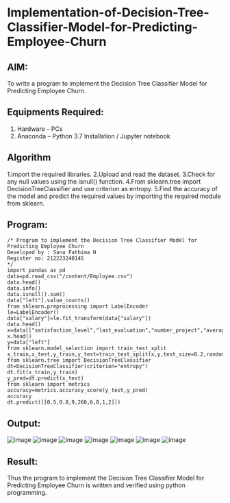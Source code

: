# Implementation-of-Decision-Tree-Classifier-Model-for-Predicting-Employee-Churn

## AIM:
To write a program to implement the Decision Tree Classifier Model for Predicting Employee Churn.

## Equipments Required:
1. Hardware – PCs
2. Anaconda – Python 3.7 Installation / Jupyter notebook

## Algorithm
1.import the required libraries.
2.Upload and read the dataset.
3.Check for any null values using the isnull() function.
4.From sklearn.tree import DecisionTreeClassifier and use criterion as entropy.
5.Find the accuracy of the model and predict the required values by importing the required module from sklearn. 

## Program:
```
/* Program to implement the Decision Tree Classifier Model for Predicting Employee Churn
Developed by : Sana Fathima H
Register no: 212223240145
*/
import pandas as pd
data=pd.read_csv("/content/Employee.csv")
data.head()
data.info()
data.isnull().sum()
data["left"].value_counts()
from sklearn.preprocessing import LabelEncoder
le=LabelEncoder()
data["salary"]=le.fit_transform(data["salary"])
data.head()
x=data[["satisfaction_level","last_evaluation","number_project","average_montly_hours","time_spend_company","Work_accident","promotion_last_5years","salary"]]
x.head()
y=data["left"]
from sklearn.model_selection import train_test_split
x_train,x_test,y_train,y_test=train_test_split(x,y,test_size=0.2,random_state=100)
from sklearn.tree import DecisionTreeClassifier
dt=DecisionTreeClassifier(criterion="entropy")
dt.fit(x_train,y_train)
y_pred=dt.predict(x_test)
from sklearn import metrics
accuracy=metrics.accuracy_score(y_test,y_pred)
accuracy
dt.predict([[0.5,0.8,9,260,6,0,1,2]])
```

## Output:
![image](https://github.com/Sanafathima95773/Implementation-of-Decision-Tree-Classifier-Model-for-Predicting-Employee-Churn/assets/147084627/a215305a-66f5-4aa6-ab5b-0245d2746345)
![image](https://github.com/Sanafathima95773/Implementation-of-Decision-Tree-Classifier-Model-for-Predicting-Employee-Churn/assets/147084627/c303e936-17cb-4cad-a488-188653617e6e)
![image](https://github.com/Sanafathima95773/Implementation-of-Decision-Tree-Classifier-Model-for-Predicting-Employee-Churn/assets/147084627/3549e736-d771-4c54-91b5-94290454b8ea)
![image](https://github.com/Sanafathima95773/Implementation-of-Decision-Tree-Classifier-Model-for-Predicting-Employee-Churn/assets/147084627/98f99fa3-72de-4413-8f6c-7b25a6b565b7)
![image](https://github.com/Sanafathima95773/Implementation-of-Decision-Tree-Classifier-Model-for-Predicting-Employee-Churn/assets/147084627/48787cc6-c6eb-4dbb-bda4-50014b8a0114)
![image](https://github.com/Sanafathima95773/Implementation-of-Decision-Tree-Classifier-Model-for-Predicting-Employee-Churn/assets/147084627/8bbf7d58-798f-4703-8a18-a59c7ed24ca9)
![image](https://github.com/Sanafathima95773/Implementation-of-Decision-Tree-Classifier-Model-for-Predicting-Employee-Churn/assets/147084627/8dbcab36-3b04-49d4-856c-dc90fb5cc665)



## Result:
Thus the program to implement the  Decision Tree Classifier Model for Predicting Employee Churn is written and verified using python programming.
